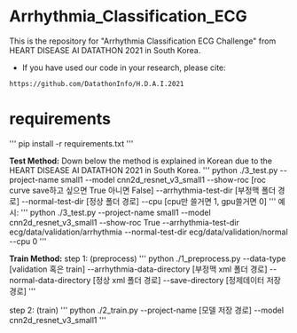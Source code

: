 # Arrhythmia_Classification_ECG

This is the repository for "Arrhythmia Classification ECG Challenge" from HEART DISEASE AI DATATHON 2021 in South Korea. 

- If you have used our code in your research, please cite:
```
https://github.com/DatathonInfo/H.D.A.I.2021
```
# requirements

'''
pip install -r requirements.txt
'''


**Test Method:**
Down below the method is explained in Korean due to the HEART DISEASE AI DATATHON 2021 in South Korea.
'''
python ./3_test.py --project-name small1 --model cnn2d_resnet_v3_small1 --show-roc [roc curve save하고 싶으면 True 아니면 False] --arrhythmia-test-dir [부정맥 폴더 경로] --normal-test-dir [정상 폴더 경로] --cpu [cpu만 쓸거면 1, gpu쓸거면 0]
'''
예시:
'''
python ./3_test.py --project-name small1 --model cnn2d_resnet_v3_small1 --show-roc True --arrhythmia-test-dir ecg/data/validation/arrhythmia --normal-test-dir ecg/data/validation/normal --cpu 0
'''

**Train Method:**
step 1: (preprocess)
'''
python ./1_preprocess.py --data-type [validation 혹은 train] --arrhythmia-data-directory [부정맥 xml 폴더 경로] --normal-data-directory [정상 xml 폴더 경로] --save-directory [정제데이터 저장 경로]
'''

step 2: (train)
'''
python ./2_train.py --project-name [모델 저장 경로] --model cnn2d_resnet_v3_small1
'''
